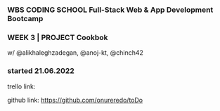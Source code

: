 ### WBS CODING SCHOOL Full-Stack Web & App Development Bootcamp
### WEEK 3 | PROJECT Cookbok

w/ @alikhaleghzadegan, @anoj-kt, @chinch42

 ### started 21.06.2022  

trello link:  <!-- https://trello.com/b/fUgeLbEe/tajam -->
 
github link:  https://github.com/onureredo/toDo
